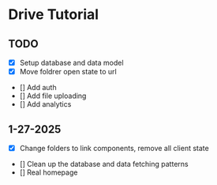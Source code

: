 # Drive Tutorial

## TODO

- [x] Setup database and data model
- [x] Move foldrer open state to url
- [] Add auth
- [] Add file uploading
- [] Add analytics

## 1-27-2025

- [x] Change folders to link components, remove all client state
- [] Clean up the database and data fetching patterns
- [] Real homepage
